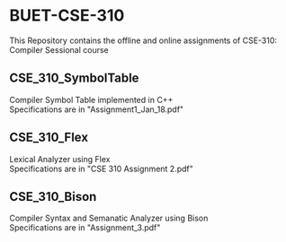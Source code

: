 # BUET-CSE-310
This Repository contains the offline and online assignments of CSE-310: Compiler Sessional course

## CSE_310_SymbolTable
Compiler Symbol Table implemented in C++  
Specifications are in "Assignment1_Jan_18.pdf"

## CSE_310_Flex
Lexical Analyzer using Flex  
Specifications are in "CSE 310 Assignment 2.pdf"

## CSE_310_Bison
Compiler Syntax and Semanatic Analyzer using Bison  
Specifications are in "Assignment_3.pdf"
